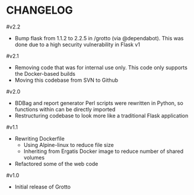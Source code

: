 # CHANGELOG

#v2.2
* Bump flask from 1.1.2 to 2.2.5 in /grotto (via @dependabot). This was done due to a high security vulnerability in Flask v1

#v2.1
* Removing code that was for internal use only.  This code only supports the Docker-based builds
* Moving this codebase from SVN to Github

#v2.0
* BDBag and report generator Perl scripts were rewritten in Python, so functions within can be directly imported
* Restructuring codebase to look more like a traditional Flask application

#v1.1
* Rewriting Dockerfile
  * Using Alpine-linux to reduce file size
  * Inheriting from Ergatis Docker image to reduce number of shared volumes
* Refactored some of the web code

#v1.0
* Initial release of Grotto
